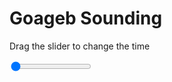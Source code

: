 <h1>Goageb Sounding</h1>
<p>Drag the slider to change the time</p>

<div class="slidecontainer">
<input oninput='setImage(this)' class="slider" type="range" min="0" max="6" value="0" step="1" />
<img id='img'/>
</div>

<script>
var img = document.getElementById('img');
var img_array = ['/assets/images/skwt/skd_goageb_wrfout_d01_2020-04-17_12:00:00.png',
'/assets/images/skwt/skd_goageb_wrfout_d01_2020-04-17_18:00:00.png',
'/assets/images/skwt/skd_goageb_wrfout_d01_2020-04-18_00:00:00.png',
'/assets/images/skwt/skd_goageb_wrfout_d01_2020-04-18_06:00:00.png',
'/assets/images/skwt/skd_goageb_wrfout_d01_2020-04-18_12:00:00.png',
'/assets/images/skwt/skd_goageb_wrfout_d01_2020-04-18_18:00:00.png',];
function setImage(obj)
{
        var value = obj.value;
        img.src = img_array[value];

}
</script>

